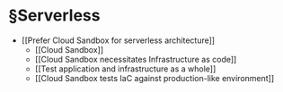 # §Serverless
- [[Prefer Cloud Sandbox for serverless architecture]]
	- [[Cloud Sandbox]]
	- [[Cloud Sandbox necessitates Infrastructure as code]]
	- [[Test application and infrastructure as a whole]]
	- [[Cloud Sandbox tests IaC against production-like environment]]

<!-- #evergreen -->

<!-- {BearID:FE7D9CF6-F047-44E5-AE4A-AB2EBB219C14-1543-00006B87106EA6B0} -->
